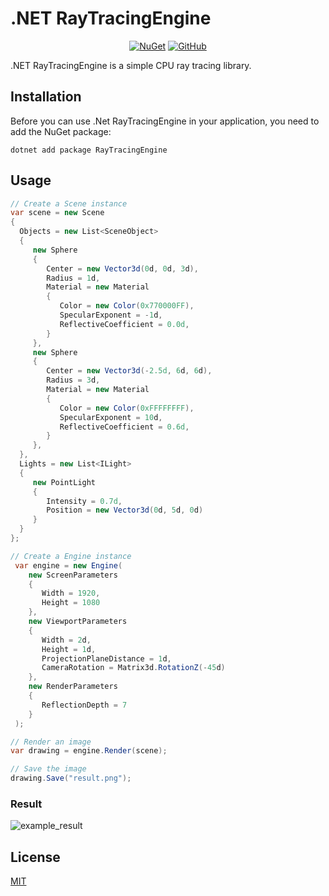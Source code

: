 # .NET RayTracingEngine

<div align="center">

[![NuGet](https://img.shields.io/nuget/v/RayTracingEngine.svg?style=flat-square)](https://www.nuget.org/packages/RayTracingEngine/)
[![GitHub](https://img.shields.io/github/license/Ilya-Korolev/dotnet-ray-tracing-engine?style=flat-square)](https://github.com/Ilya-Korolev/dotnet-ray-tracing-engine/blob/master/LICENSE.md)

</div>

.NET RayTracingEngine is a simple CPU ray tracing library.

## Installation

Before you can use .Net RayTracingEngine in your application, you need to add the NuGet package:

```console
dotnet add package RayTracingEngine
```

## Usage

```c#
// Create a Scene instance
var scene = new Scene
{
  Objects = new List<SceneObject>
  {
     new Sphere
     {
        Center = new Vector3d(0d, 0d, 3d),
        Radius = 1d,
        Material = new Material
        {
           Color = new Color(0x770000FF),
           SpecularExponent = -1d,
           ReflectiveCoefficient = 0.0d,
        }
     },               
     new Sphere
     {
        Center = new Vector3d(-2.5d, 6d, 6d),
        Radius = 3d,
        Material = new Material
        {
           Color = new Color(0xFFFFFFFF),
           SpecularExponent = 10d,
           ReflectiveCoefficient = 0.6d,
        }
     },
  },
  Lights = new List<ILight>
  {
     new PointLight
     {
        Intensity = 0.7d,
        Position = new Vector3d(0d, 5d, 0d)
     }
  }
};

// Create a Engine instance
 var engine = new Engine(
    new ScreenParameters
    {
       Width = 1920,
       Height = 1080
    },
    new ViewportParameters
    {
       Width = 2d,
       Height = 1d,
       ProjectionPlaneDistance = 1d,
       CameraRotation = Matrix3d.RotationZ(-45d)
    },
    new RenderParameters
    {
       ReflectionDepth = 7
    }
 );

// Render an image
var drawing = engine.Render(scene);

// Save the image
drawing.Save("result.png");
```

### Result

![example_result](https://user-images.githubusercontent.com/39079821/89823932-f7411a80-db5a-11ea-8304-73c0d1485eef.png)

## License
[MIT](https://choosealicense.com/licenses/mit/)